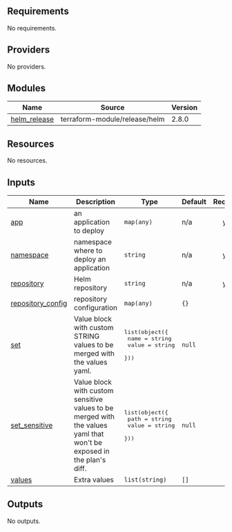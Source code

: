 <!-- BEGIN_TF_DOCS -->
## Requirements

No requirements.

## Providers

No providers.

## Modules

| Name | Source | Version |
|------|--------|---------|
| <a name="module_helm_release"></a> [helm\_release](#module\_helm\_release) | terraform-module/release/helm | 2.8.0 |

## Resources

No resources.

## Inputs

| Name | Description | Type | Default | Required |
|------|-------------|------|---------|:--------:|
| <a name="input_app"></a> [app](#input\_app) | an application to deploy | `map(any)` | n/a | yes |
| <a name="input_namespace"></a> [namespace](#input\_namespace) | namespace where to deploy an application | `string` | n/a | yes |
| <a name="input_repository"></a> [repository](#input\_repository) | Helm repository | `string` | n/a | yes |
| <a name="input_repository_config"></a> [repository\_config](#input\_repository\_config) | repository configuration | `map(any)` | `{}` | no |
| <a name="input_set"></a> [set](#input\_set) | Value block with custom STRING values to be merged with the values yaml. | <pre>list(object({<br>    name  = string<br>    value = string<br>  }))</pre> | `null` | no |
| <a name="input_set_sensitive"></a> [set\_sensitive](#input\_set\_sensitive) | Value block with custom sensitive values to be merged with the values yaml that won't be exposed in the plan's diff. | <pre>list(object({<br>    path  = string<br>    value = string<br>  }))</pre> | `null` | no |
| <a name="input_values"></a> [values](#input\_values) | Extra values | `list(string)` | `[]` | no |

## Outputs

No outputs.
<!-- END_TF_DOCS -->
